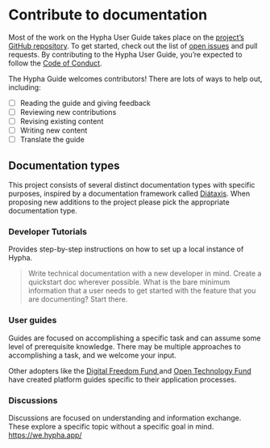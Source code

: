 # Contribute to documentation

Most of the work on the Hypha User Guide takes place on the [project’s GitHub repository](https://github.com/HyphaApp/hypha/). To get started, check out the list of [open issues](https://github.com/HyphaApp/hypha/issues) and pull requests. By contributing to the Hypha User Guide, you’re expected to follow the [Code of Conduct](./code-of-conduct.md).

The Hypha Guide welcomes contributors! There are lots of ways to help out, including:

* [ ] Reading the guide and giving feedback
* [ ] Reviewing new contributions
* [ ] Revising existing content
* [ ] Writing new content
* [ ] Translate the guide

## Documentation types

This project consists of several distinct documentation types with specific purposes, inspired by a documentation framework called [Diátaxis](https://diataxis.fr/). When proposing new additions to the project please pick the appropriate documentation type.

### Developer Tutorials

Provides step-by-step instructions on how to set up a local instance of Hypha.
> Write technical documentation with a new developer in mind. Create a quickstart doc wherever possible. What is the bare minimum information that a user needs to get started with the feature that you are documenting? Start there. 

### User guides

Guides are focused on accomplishing a specific task and can assume some level of prerequisite knowledge. There may be multiple approaches to accomplishing a task, and we welcome your input.

Other adopters like the [Digital Freedom Fund ](https://apply.hypha.digitalfreedomfund.org/)and [Open Technology Fund](https://guide.opentech.fund/application-platform-guidance) have created platform guides specific to their application processes.

### Discussions

Discussions are focused on understanding and information exchange. These explore a specific topic without a specific goal in mind. https://we.hypha.app/
